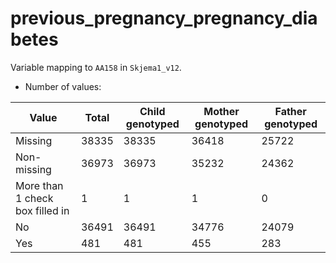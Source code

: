 # previous_pregnancy_pregnancy_diabetes
Variable mapping to `AA158` in `Skjema1_v12`.
- Number of values:

| Value | Total | Child genotyped | Mother genotyped | Father genotyped |
| ----- | ----- | --------------- | ---------------- | ---------------- |
| Missing | 38335 | 38335 | 36418 | 25722 |
| Non-missing | 36973 | 36973 | 35232 | 24362 |
| More than 1 check box filled in | 1 | 1 | 1 |0 |
| No | 36491 | 36491 | 34776 |24079 |
| Yes | 481 | 481 | 455 |283 |



